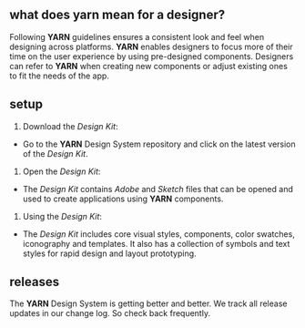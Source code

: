 ## what does yarn mean for a designer?

Following **YARN** guidelines ensures a consistent look and feel when designing across platforms. **YARN** enables designers to focus more of their time on the user experience by using pre-designed components. Designers can refer to **YARN** when creating new components or adjust existing ones to fit the needs of the app.

## setup

1. Download the _Design Kit_:
  - Go to the **YARN** Design System repository and click on the latest version of the _Design Kit_.
1. Open the _Design Kit_:
  - The _Design Kit_ contains _Adobe_ and _Sketch_ files that can be opened and used to create applications using **YARN** components.
1. Using the _Design Kit_:
  - The _Design Kit_ includes core visual styles, components, color swatches, iconography and templates. It also has a collection of symbols and text styles for rapid design and layout prototyping.

## releases

The **YARN** Design System is getting better and better. We track all release updates in our change log. So check back frequently.
